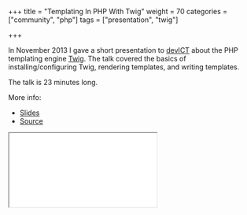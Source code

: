 +++
title = "Templating In PHP With Twig"
weight = 70
categories = ["community", "php"]
tags = ["presentation", "twig"]

+++

[source]: https://github.com/jcbwlkr/twig-talk
[slides]: /twig-talk/presentation/
[video]: http://youtu.be/deqGYV8P0Nc
[devict]: /portfolio/devict.html
[twig]: http://twig.sensiolabs.org

In November 2013 I gave a short presentation to [devICT][devict] about the PHP
templating engine [Twig][twig]. The talk covered the basics of
installing/configuring Twig, rendering templates, and writing templates.

<!--more-->

The talk is 23 minutes long.

More info:

* [Slides][slides]
* [Source][source]

<div class="embed-responsive embed-responsive-4by3">
  <iframe class="embed-responsive-item" src="//www.youtube.com/embed/deqGYV8P0Nc" allowfullscreen></iframe>
</div>
